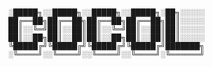 ░█████╗░░█████╗░░█████╗░░█████╗░██╗░░░░░
██╔══██╗██╔══██╗██╔══██╗██╔══██╗██║░░░░░
██║░░╚═╝██║░░██║██║░░╚═╝██║░░██║██║░░░░░
██║░░██╗██║░░██║██║░░██╗██║░░██║██║░░░░░
╚█████╔╝╚█████╔╝╚█████╔╝╚█████╔╝███████╗
░╚════╝░░╚════╝░░╚════╝░░╚════╝░╚══════╝ 

